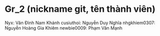 # Gr_2 (nickname git, tên thành viên)
Nyx: Văn Đình Nam Khánh
cusiuthoi: Nguyễn Duy Nghĩa
nhgkhiem0307: Nguyễn Hoàng Gia Khiêm
newbie0009: Phạm Văn Mạnh
